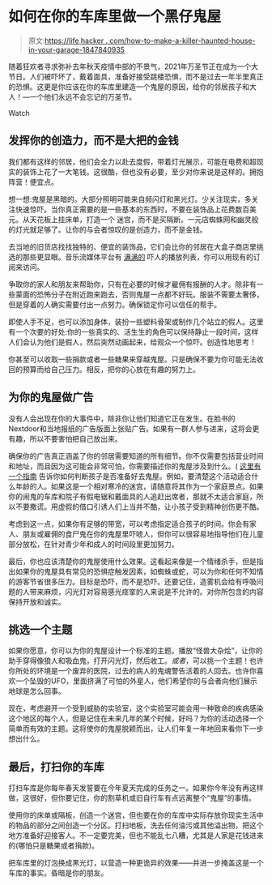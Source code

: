 # 如何在你的车库里做一个黑仔鬼屋

> 原文:[https://life hacker . com/how-to-make-a-killer-haunted-house-in-your-garage-1847840935](https://lifehacker.com/how-to-make-a-killer-haunted-house-in-your-garage-1847840935)

随着狂欢者寻求弥补去年秋天疫情中部的不景气，2021年万圣节正在成为一个大节日。人们被吓坏了，戴着面具，准备好接受跳楼恐惧，而不是过去一年半里真正的恐惧。这更是你应该在你的车库里建造一个鬼屋的原因，给你的邻居孩子和大人！—一个他们永远不会忘记的万圣节。

Watch

## **发挥你的创造力，而不是大把的金钱**

我们都有这样的邻居，他们会全力以赴去度假，带着灯光展示，可能在电费和超现实的装饰上花了一大笔钱。这很酷，但也没有必要，至少对你来说是这样的。拥抱阵营！便宜点。

想一想:鬼屋是黑暗的。大部分照明可能来自频闪灯和黑光灯。少关注现实，多关注快速惊吓。当你真正需要的是一些基本的东西时，不要在装饰品上花费数百美元。从天花板上挂床单，打造一个 迷宫，而不是买隔断。一元店蜘蛛网和幽灵般的灯光就足够了。让你的与会者惊叹的是创造力，而不是金钱。

去当地的旧货店找找独特的、便宜的装饰品，它们会比你的邻居在大盒子商店里挑选的那些更显眼。音乐流媒体平台有 [满满的](https://open.spotify.com/playlist/5DL70n4PEIpDUYz0o4NhJS?si=14b795fec0114883) 吓人的播放列表，你可以用现有的订阅来访问。

争取你的家人和朋友来帮助你，只有在必要的时候才雇佣有报酬的人才。除非有一些蒙面的恐怖分子在附近跑来跑去，否则鬼屋一点都不好玩。服装不需要太奢侈，但是穿着的人确实需要付出一点努力。确保锁定你可以信任的帮手。

即使人手不足，也可以添加身体，装扮一些塑料骨架或制作几个站立的假人。这里有一个次要的好处:你的一些真实的、活生生的角色可以保持静止一段时间，这样人们会认为他们是假人，然后突然动画起来，给观众一个惊吓。创造性地思考！

你甚至可以收取一些捐款或者一些糖果来穿越鬼屋。只是确保不要为你可能无法收回的预算而给自己压力。相反，把你的心放在有趣的努力上。

## **为你的鬼屋做广告**

没有人会出现在你的大事件中，除非你让他们知道它正在发生。在脸书的Nextdoor和当地报纸的广告版面上张贴广告。如果有一群人参与进来，这将会更有趣，所以不要害怕把自己放出来。

确保你的广告真正涵盖了你的邻居需要知道的所有细节。你不仅需要包括营业时间和地址，而且因为这可能会非常可怕，你需要描述你的鬼屋涉及到什么。( [这里有一个指南](https://lifehacker.com/how-to-tell-if-your-kid-is-old-enough-for-a-haunted-hou-1847806388) 告诉你如何判断孩子是否准备好去鬼屋。例如，要清楚这个活动适合什么年龄的人。如果这是一个相对寒冷的迷宫，请随意将其作为一个家庭景点。如果你的闹鬼的车库和院子有假电锯和戴面具的人追赶出席者，那就不太适合家庭，所以不要撒谎。用虚假的借口引诱人们上当并不酷，让小孩子受到精神创伤更不酷。

考虑到这一点，如果你有足够的带宽，可以考虑指定适合孩子的时间。你会有家人、朋友或雇佣的食尸鬼在你的鬼屋里吓唬人，但你可以很容易地指导他们在儿童部分放松，在针对青少年和成人的时间段里更加努力。

最后，你也应该清楚你的鬼屋使用什么效果。这看起来像是一个情绪杀手，但是指出如果你的鬼屋具有常见的恐惧症触发因素，如蜘蛛或蛇，可以为你和任何不知情的游客节省很多压力。目标是恐吓，而不是恐吓。还要记住，造雾机会给有呼吸问题的人带来麻烦，闪光灯对容易感光痉挛的人来说是不允许的。对你所包含的内容保持开放和诚实。

## **挑选一个主题**

如果你愿意，你可以为你的鬼屋设计一个标准的主题。播放“怪兽大杂烩”，让你的助手穿得像狼人和吸血鬼，打开闪光灯，然后收工。*或者*，可以挑一个主题！也许你所处的环境是一个废弃的医院，过去的病人的鬼魂警告活着的人回去。也许你喜欢一个坠毁的UFO，里面挤满了可怕的外星人，他们希望你的与会者向他们展示地球是怎么回事。

现在，考虑避开一个受到威胁的实验室，这个实验室可能会用一种致命的疾病感染这个地区的每个人，但是记住在未来几年的某个时候，好吗？为你的活动选择一个简单而有效的主题。这将使你的鬼屋脱颖而出，让人们年复一年地回来看你下一步想出什么。

## **最后，打扫你的车库**

打扫车库是你每年春天发誓要在今年夏天完成的任务之一。如果你今年没有再这样做，这很好，但你要记住，你的割草机或旧自行车有点远离整个“鬼屋”的事情。

使用你的床单或隔板，创造一个迷宫，但也要在你的车库中实际存放你现实生活中的物品的部分之间创造一个分区。打扫地板，洗去任何油污或其他溢出物，把这个地方准备好迎接客人。不一定要完美，但也不能乱七八糟，尤其是人家是花钱进来的(哪怕只是糖果或者捐款)。

把车库里的灯泡换成黑光灯，以营造一种更诡异的效果——并进一步掩盖这是一个车库的事实。昏暗是你的朋友。